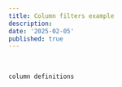 ```yaml
---
title: Column filters example
description:
date: '2025-02-05'
published: true
---
```


<script lang='ts'>
 	import Datagrid from './datagrid.svelte';
	import datagridCode from './datagrid.svelte?raw';
	let {data} = $props();
</script>

<Datagrid data={data.inventory} />

<br/>

```ts
column definitions
```
